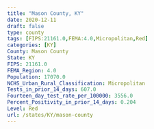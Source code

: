 ```yaml
---
title: "Mason County, KY"
date: 2020-12-11
draft: false
type: county
tags: [FIPS:21161.0,FEMA:4.0,Micropolitan,Red]
categories: [KY]
County: Mason County
State: KY
FIPS: 21161.0
FEMA_Region: 4.0
Population: 17070.0
NCHS_Urban_Rural_Classification: Micropolitan
Tests_in_prior_14_days: 607.0
Fourteen_day_test_rate_per_100000: 3556.0
Percent_Positivity_in_prior_14_days: 0.204
Level: Red
url: /states/KY/mason-county
---
```



